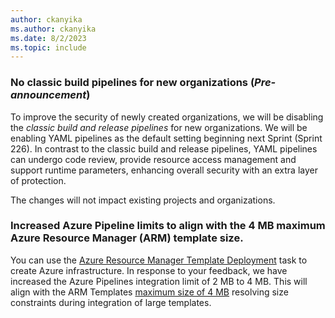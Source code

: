 ```yaml
---
author: ckanyika
ms.author: ckanyika
ms.date: 8/2/2023
ms.topic: include
---
```


###  No classic build pipelines for new organizations (_Pre-announcement_)

To improve the security of newly created organizations, we will be disabling the _classic build and release pipelines_ for new organizations. We will be enabling YAML pipelines as the default setting beginning next Sprint (Sprint 226). In contrast to the classic build and release pipelines, YAML pipelines can undergo code review, provide resource access management and support runtime parameters, enhancing overall security with an extra layer of protection.

The changes will not impact existing projects and organizations.

### Increased Azure Pipeline limits to align with the 4 MB maximum Azure Resource Manager (ARM) template size. 

You can use the [Azure Resource Manager Template Deployment](/azure/devops/pipelines/tasks/reference/azure-resource-manager-template-deployment-v3?view=azure-pipelines&preserve-view=true) task to create Azure infrastructure. In response to your feedback, we have increased the Azure Pipelines integration limit of 2 MB to 4 MB. This will align with the ARM Templates [maximum size of 4 MB](/azure/azure-resource-manager/templates/best-practices#template-limits) resolving size constraints during integration of large templates.